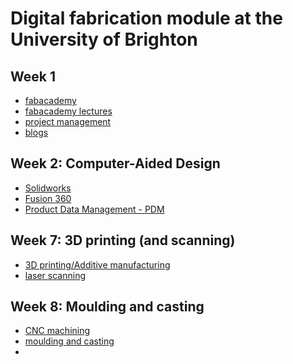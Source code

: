 # Digital fabrication module at the University of Brighton
## Week 1
- [fabacademy](http://fab.academany.org/2019/)
- [fabacademy lectures](https://vimeo.com/academany)
- [project management](https://github.com/derekcovill/notes/blob/master/project-management.md)
- [blogs](https://github.com/derekcovill/notes/blob/master/blogs.md)

## Week 2: Computer-Aided Design
- [Solidworks](https://github.com/derekcovill/notes/blob/master/solidworks.md)
- [Fusion 360]()
- [Product Data Management - PDM](https://github.com/derekcovill/notes/blob/master/product-data-management.md)

## Week 7: 3D printing (and scanning)
- [3D printing/Additive manufacturing]()
- [laser scanning]()

## Week 8: Moulding and casting
- [CNC machining]()
- [moulding and casting]()
-
